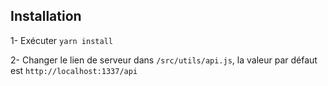 ## Installation

1- Exécuter `yarn install`

2- Changer le lien de serveur dans `/src/utils/api.js`, la valeur par défaut est `http://localhost:1337/api`
